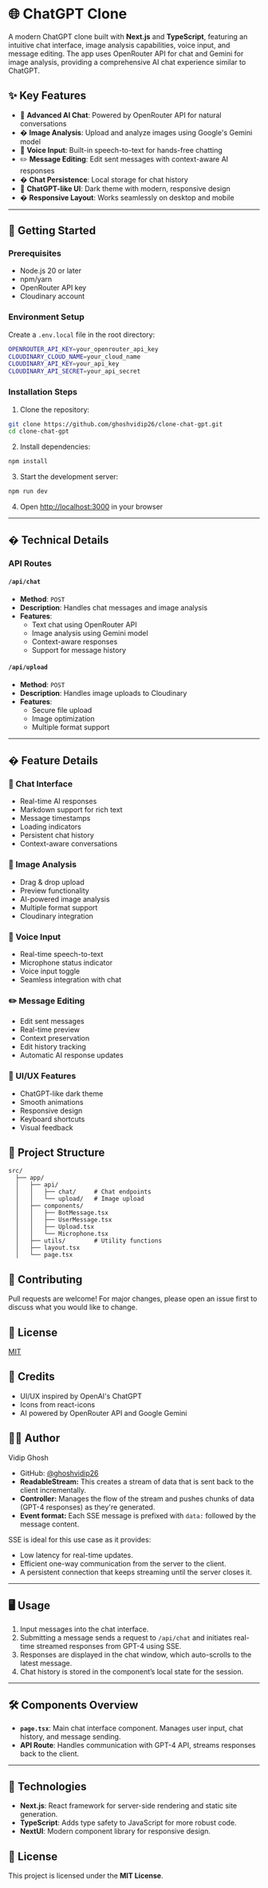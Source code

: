 # 🌐 ChatGPT Clone

A modern ChatGPT clone built with **Next.js** and **TypeScript**, featuring an intuitive chat interface, image analysis capabilities, voice input, and message editing. The app uses OpenRouter API for chat and Gemini for image analysis, providing a comprehensive AI chat experience similar to ChatGPT.

## ✨ Key Features

- 🤖 **Advanced AI Chat**: Powered by OpenRouter API for natural conversations
- �️ **Image Analysis**: Upload and analyze images using Google's Gemini model
- 🎤 **Voice Input**: Built-in speech-to-text for hands-free chatting
- ✏️ **Message Editing**: Edit sent messages with context-aware AI responses
- � **Chat Persistence**: Local storage for chat history
- 🎨 **ChatGPT-like UI**: Dark theme with modern, responsive design
- � **Responsive Layout**: Works seamlessly on desktop and mobile

---

## 🚀 Getting Started

### Prerequisites

- Node.js 20 or later
- npm/yarn
- OpenRouter API key
- Cloudinary account

### Environment Setup

Create a `.env.local` file in the root directory:

```bash
OPENROUTER_API_KEY=your_openrouter_api_key
CLOUDINARY_CLOUD_NAME=your_cloud_name
CLOUDINARY_API_KEY=your_api_key
CLOUDINARY_API_SECRET=your_api_secret
```

### Installation Steps

1. Clone the repository:

```bash
git clone https://github.com/ghoshvidip26/clone-chat-gpt.git
cd clone-chat-gpt
```

2. Install dependencies:

```bash
npm install
```

3. Start the development server:

```bash
npm run dev
```

4. Open [http://localhost:3000](http://localhost:3000) in your browser

---

## �️ Technical Details

### API Routes

#### `/api/chat`

- **Method**: `POST`
- **Description**: Handles chat messages and image analysis
- **Features**:
  - Text chat using OpenRouter API
  - Image analysis using Gemini model
  - Context-aware responses
  - Support for message history

#### `/api/upload`

- **Method**: `POST`
- **Description**: Handles image uploads to Cloudinary
- **Features**:
  - Secure file upload
  - Image optimization
  - Multiple format support

---

## � Feature Details

### 💬 Chat Interface

- Real-time AI responses
- Markdown support for rich text
- Message timestamps
- Loading indicators
- Persistent chat history
- Context-aware conversations

### 📸 Image Analysis

- Drag & drop upload
- Preview functionality
- AI-powered image analysis
- Multiple format support
- Cloudinary integration

### 🎤 Voice Input

- Real-time speech-to-text
- Microphone status indicator
- Voice input toggle
- Seamless integration with chat

### ✏️ Message Editing

- Edit sent messages
- Real-time preview
- Context preservation
- Edit history tracking
- Automatic AI response updates

### 🎨 UI/UX Features

- ChatGPT-like dark theme
- Smooth animations
- Responsive design
- Keyboard shortcuts
- Visual feedback

## 📁 Project Structure

```
src/
  ├── app/
  │   ├── api/
  │   │   ├── chat/     # Chat endpoints
  │   │   └── upload/   # Image upload
  │   ├── components/
  │   │   ├── BotMessage.tsx
  │   │   ├── UserMessage.tsx
  │   │   ├── Upload.tsx
  │   │   └── Microphone.tsx
  │   ├── utils/        # Utility functions
  │   ├── layout.tsx
  │   └── page.tsx
```

## 🤝 Contributing

Pull requests are welcome! For major changes, please open an issue first to discuss what you would like to change.

## 📝 License

[MIT](https://choosealicense.com/licenses/mit/)

## 🙏 Credits

- UI/UX inspired by OpenAI's ChatGPT
- Icons from react-icons
- AI powered by OpenRouter API and Google Gemini

## 👨‍💻 Author

Vidip Ghosh

- GitHub: [@ghoshvidip26](https://github.com/ghoshvidip26)
- **ReadableStream:** This creates a stream of data that is sent back to the client incrementally.
- **Controller:** Manages the flow of the stream and pushes chunks of data (GPT-4 responses) as they're generated.
- **Event format:** Each SSE message is prefixed with `data:` followed by the message content.

SSE is ideal for this use case as it provides:

- Low latency for real-time updates.
- Efficient one-way communication from the server to the client.
- A persistent connection that keeps streaming until the server closes it.

---

## 🖥️ Usage

1. Input messages into the chat interface.
2. Submitting a message sends a request to `/api/chat` and initiates real-time streamed responses from GPT-4 using SSE.
3. Responses are displayed in the chat window, which auto-scrolls to the latest message.
4. Chat history is stored in the component’s local state for the session.

---

## 🛠️ Components Overview

- **`page.tsx`**: Main chat interface component. Manages user input, chat history, and message sending.
- **API Route**: Handles communication with GPT-4 API, streams responses back to the client.

---

## 🧰 Technologies

- **Next.js**: React framework for server-side rendering and static site generation.
- **TypeScript**: Adds type safety to JavaScript for more robust code.
- **NextUI**: Modern component library for responsive design.

## 📄 License

This project is licensed under the **MIT License**.
